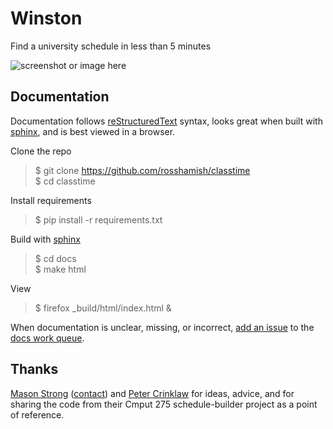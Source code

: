 Winston
=========

Find a university schedule in less than 5 minutes

![screenshot or image here](https://cloud.githubusercontent.com/assets/1527504/5326718/551e0544-7ce5-11e4-80a9-28a9ba9e2b11.png)

Documentation
-------------

Documentation follows [reStructuredText] syntax, looks great when built with [sphinx], and is best viewed in a browser.

Clone the repo
> $ git clone https://github.com/rosshamish/classtime  
> $ cd classtime  

Install requirements
> $ pip install -r requirements.txt  

Build with [sphinx]
> $ cd docs  
> $ make html  

View
> $ firefox _build/html/index.html &

When documentation is unclear, missing, or incorrect, [add an issue][issue-new] to the [docs work queue][milestones].

[reStructuredText]: http://docutils.sourceforge.net/docs/user/rst/quickref.html
[sphinx]: http://sphinx-doc.org/
[issue-new]: https://github.com/RossHamish/classtime/issues/new
[milestones]: https://github.com/RossHamish/classtime/milestones

Thanks
------

[Mason Strong](https://github.com/hadacigar) ([contact](mailto:mstrong@ualberta.ca)) and [Peter Crinklaw](http://blackacrebrewing.com/hey.swf) for ideas, advice, and for sharing the code from their Cmput 275 schedule-builder project as a point of reference.
